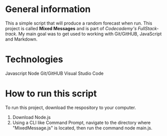 # General information
This a simple script that will produce a random forecast when run. This project is called **Mixed Messages** and is part of *Codecademy's FullStack-track*. My main goal was to get used to working with Git/GitHUB, JavaScript and Markdown.

# Technologies
Javascript
Node
Git/GitHUB
Visual Studio Code

# How to run this script
To run this project, download the respository to your computer.
1. Download Node.js
2. Using a CLI like Command Prompt, navigate to the directory where "MixedMessage.js" is located, then run the command node main.js.